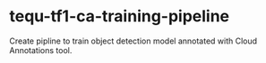 # tequ-tf1-ca-training-pipeline
Create pipline to train object detection model annotated with Cloud Annotations tool.
